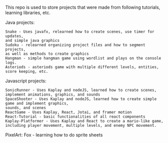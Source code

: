 This repo is used to store projects that were made from following tutorials, learning libraries, etc.

Java projects:

	Snake - Uses javafx, relearned how to create scenes, use timer for updates, 
	and simple java graphics
	Sudoku - relearned organizing project files and how to segment projects, 
	as well as methods to create graphics
	Hangman - simple hangman game using wordlist and plays on the console logs.
	Asteriods - asteriods game with multiple different levels, entities, score keeping, etc.

Javascript projects:

	SonicRunner - Uses Kaplay and nodeJS, learned how to create scenes, 
	implement animations, graphics, and sounds
	SpaceShooter - Uses Kaplay and nodeJS, learned how to create simple game and implement graphics, 
	sounds, and scenes
	ReactGame - Uses Kaplay, React, Jotai, and framer motion
	React-Tutorial - basic functionalities of all react components
	Kaplay-Platformer - Uses Kaplay and React to create a mario-like game, including player movement, multiple levels, and enemy NPC movement.
	
PixelArt:
	Fox - learning how to do sprite sheets